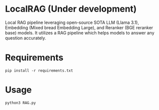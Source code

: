 # LocalRAG (Under development)
Local RAG pipeline leveraging open-source SOTA LLM (Llama 3.1), Embedding (Mixed bread Embedding Large), and Reranker (BGE reranker base) models. It utilizes a RAG pipeline which helps models to answer any question accurately.

# Requirements

```
pip install -r requirements.txt
```

# Usage

```
python3 RAG.py
```

